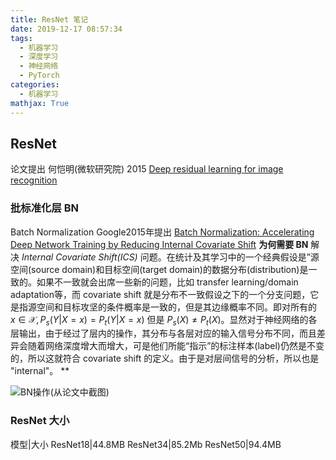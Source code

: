 ```yaml
---
title: ResNet 笔记
date: 2019-12-17 08:57:34
tags:
  - 机器学习
  - 深度学习
  - 神经网络
  - PyTorch
categories:
  - 机器学习
mathjax: True
---
```

## ResNet
论文提出  何恺明(微软研究院)   2015
[Deep residual learning for image recognition](http://openaccess.thecvf.com/content_cvpr_2016/papers/He_Deep_Residual_Learning_CVPR_2016_paper.pdf)


### 批标准化层 BN
Batch Normalization Google2015年提出
[Batch Normalization: Accelerating Deep Network Training by Reducing Internal Covariate Shift](https://arxiv.org/pdf/1502.03167v3.pdf)
**为何需要 BN**
解决 *Internal Covariate Shift(ICS)* 问题。在统计及其学习中的一个经典假设是”源空间(source domain)和目标空间(target domain)的数据分布(distribution)是一致的。如果不一致就会出席一些新的问题，比如 transfer learning/domain adaptation等，而 covariate shift 就是分布不一致假设之下的一个分支问题，它是指源空间和目标攻坚的条件概率是一致的，但是其边缘概率不同。即对所有的 $x \in \mathcal{X}, P_s(Y|X = x)=P_t(Y|X=x)$ 但是 $P_s(X) \neq P_t(X)$。显然对于神经网络的各层输出，由于经过了层内的操作，其分布与各层对应的输入信号分布不同，而且差异会随着网络深度增大而增大，可是他们所能“指示”的标注样本(label)仍然是不变的，所以这就符合 covariate shift 的定义。由于是对层间信号的分析，所以也是 "internal"。
**

![BN操作(从论文中截图)](https://i.loli.net/2019/12/17/4Bo1XFyHfLwcelW.png)


### ResNet 大小
模型|大小
ResNet18|44.8MB
ResNet34|85.2Mb
ResNet50|94.4MB
